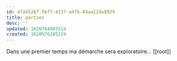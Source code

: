 ```yaml
---
id: 47ab5267-5bff-4117-a4fb-84aa12da8929
title: parties
desc: ''
updated: 1620764803514
created: 1620576285224
---
```

Dans une premier temps ma démarche sera exploratoire...
[[root]]  
